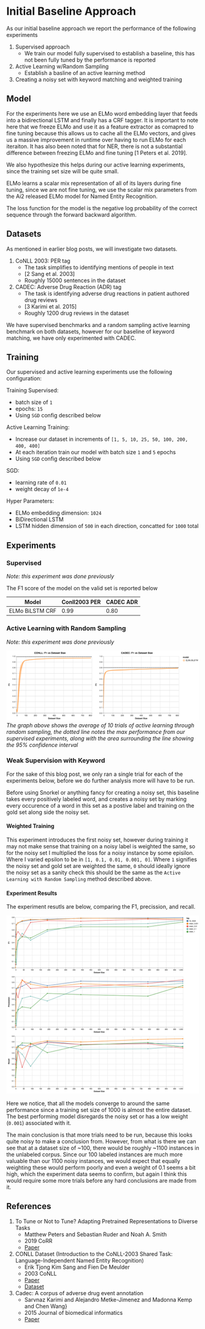 # Initial Baseline Approach

As our initial baseline approach we report the performance of the following experiments

1. Supervised approach
    - We train our model fully supervised to establish a baseline, this has not been fully tuned by the performance is reported
2. Active Learning w/Random Sampling
    - Establish a basline of an active learning method
3. Creating a noisy set with keyword matching and weighted training


## Model

For the experiments here we use an ELMo word embedding layer that feeds into a bidirectional LSTM and finally has a CRF tagger. It is important to note here that we freeze ELMo and use it as a feature extractor as comapred to fine tuning because this allows us to cache all the ELMo vectors, and gives us a massive improvement in runtime over having to run ELMo for each iteraiton. It has also been noted that for NER, there is not a substantial difference between freezing ELMo and fine tuning [1 Peters et al. 2019].

We also hypothesize this helps during our active learning experiments, since the training set size will be quite small.

ELMo learns a scalar mix representation of all of its layers during fine tuning, since we are not fine tuning, we use the scalar mix parameters from the Ai2 released ELMo model for Named Entity Recognition.

The loss function for the model is the negative log probability of the correct sequence through the forward backward algorithm.

## Datasets

As mentioned in earlier blog posts, we will investigate two datasets.

1. CoNLL 2003: PER tag
    - The task simplifies to identifying mentions of people in text
    - [2 Sang et al. 2003]
    - Roughly 15000 sentences in the dataset
2. CADEC: Adverse Drug Reaction (ADR) tag
    - The task is identifying adverse drug reactions in patient authored drug reviews
    - [3 Karimi et al. 2015]
    - Roughly 1200 drug reviews in the dataset

We have supervised benchmarks and a random sampling active learning benchmark on both datasets, however for our baseline of keyword matching, we have only experimented with CADEC.

## Training

Our supervised and active learning experiments use the following configuration:

Training Supervised:

- batch size of `1`
- epochs: `15`
- Using `SGD` config described below

Active Learning Training:

- Increase our dataset in increments of `[1, 5, 10, 25, 50, 100, 200, 400, 400]`
- At each iteration train our model with batch size `1` and `5` epochs
- Using `SGD` config described below

SGD:

- learning rate of `0.01`
- weight decay of `1e-4`

Hyper Parameters:

- ELMo embedding dimension: `1024`
- BiDirectional LSTM
- LSTM hidden dimension of `500` in each direction, concatted for `1000` total

## Experiments

### Supervised

*Note: this experiment was done previously*

The F1 score of the model on the valid set is reported below

| Model                   | Conll2003 PER | CADEC ADR |
|-------------------------|---------------|-------------|
| ELMo BiLSTM CRF         | 0.99           | 0.80        |


### Active Learning with Random Sampling

*Note: this experiment was done previously*

![act_rand](figures/act_rand.png)
*The graph above shows the average of 10 trials of active learning through random sampling, the dotted line notes the max performance from our supervised experiments, along with the area surrounding the line showing the 95% confidence interval*

### Weak Supervision with Keyword

For the sake of this blog post, we only ran a single trial for each of the experiments below, before we do further analysis more will have to be run.

Before using Snorkel or anything fancy for creating a noisy set, this baseline takes every positively labeled word, and creates a noisy set by marking every occurence of a word in this set as a postive label and training on the gold set along side the noisy set.

#### Weighted Training

This experiment introduces the first noisy set, however during training it may not make sense that training on a noisy label is weighted the same, so for the noisy set I multiplied the loss for a noisy instance by some episilon. Where I varied epsilon to be in `[1, 0.1, 0.01, 0.001, 0]`. Where `1` signifies the noisy set and gold set are weighted the same, `0` should ideally ignore the noisy set as a sanity check this should be the same as the `Active Learning with Random Sampling` method described above.


#### Experiment Results

The experiment resutls are below, comparing the F1, precission, and recall.

![experiment_results](figures/weak_keyword_experiment.png)

Here we notice, that all the models converge to around the same performance since a training set size of 1000 is almost the entire dataset. The best performing model disregards the noisy set or has a low weight (`0.001`) associated with it.

The main conclusion is that more trials need to be run, because this looks quite noisy to make a conclusion from. However, from what is there we can see that at a dataset size of ~100, there would be roughly ~1100 instances in the unlabeled corpus. Since our 100 labeled instances are much more valuable than our 1100 noisy instances, we would expect that equally weighting these would perform poorly and even a weight of 0.1 seems a bit high, which the experiment data seems to confirm, but again I think this would require some more trials before any hard conclusions are made from it.


## References

1. To Tune or Not to Tune? Adapting Pretrained Representations to Diverse Tasks
    - Matthew Peters and Sebastian Ruder and Noah A. Smith
    - 2019 CoRR
    - [Paper](https://arxiv.org/abs/1903.05987)
2. CONLL Dataset (Introduction to the CoNLL-2003 Shared Task: Language-Independent Named Entity Recognition)
    - Erik Tjong Kim Sang and Fien De Meulder
    - 2003 CoNLL
    - [Paper](https://arxiv.org/pdf/cs/0306050.pdf)
    - [Dataset](https://cogcomp.org/page/resource_view/81)
3. Cadec: A corpus of adverse drug event annotation
    - Sarvnaz Karimi and Alejandro Metke-Jimenez and Madonna Kemp and Chen Wang}
    - 2015 Journal of biomedical informatics
    - [Paper](https://www.ncbi.nlm.nih.gov/pubmed/25817970)
